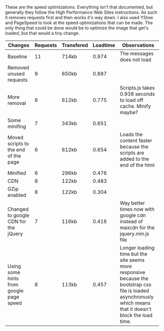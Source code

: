 These are the speed optimizations. Everything isn't that documented, but generally they follow the High Performance Web Sites instructions. As such it removes requests first and then works it's way down. I also used YSlow and PageSpeed to look at the speed optimizations that can be made. The only thing that could be done would be to optimize the image that get's loaded, but that would a tiny change.

| Changes | Requests        | Transfered           | Loadtime  | Observations |
| ------- | --------------- |----------------------| --------- | ------------ |
|Baseline | 11              | 714kb                |   0.974   |The messages does not load|
|Removed unused requests| 9 | 650kb      | 0.887 ||
|More removal | 6 | 612kb      | 0.775 |Scripts.js takes 0.938 seconds to load off cache. Minify maybe?|
|Some minifing| 7| 343kb | 0.651 ||
|Moved scripts to the end of the page| 6| 612kb | 0.654 |Loads the content faster because the scripts are added to the end of the html |
|Minified| 6| 296kb | 0.476 ||
|CDN| 8| 122kb | 0.483 ||
|GZip enabled| 8| 122kb | 0.304 ||
|Changed to google CDN for the jQuery| 7| 116kb | 0.416 |Way better times now with google cdn instead of maxcdn for the jquery.min.js file|
|Using some hints from google page speed| 8| 113kb | 0.457 |Longer loading time but the site seems more responsive because the bootstrap css file is loaded asynchronusly which means that it doesn't block the load time.|
